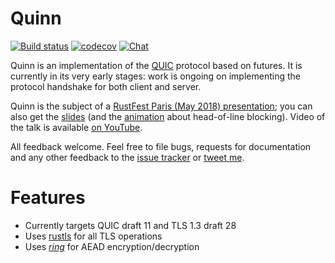 # Quinn

[![Build status](https://api.travis-ci.org/djc/quinn.svg?branch=master)](https://travis-ci.org/djc/quinn)
[![codecov](https://codecov.io/gh/djc/quinn/branch/master/graph/badge.svg)](https://codecov.io/gh/djc/quinn)
[![Chat](https://badges.gitter.im/gitterHQ/gitter.svg)](https://gitter.im/djc/quinn)

Quinn is an implementation of the [QUIC][quic] protocol based on futures.
It is currently in its very early stages: work is ongoing on implementing
the protocol handshake for both client and server.

Quinn is the subject of a [RustFest Paris (May 2018) presentation][talk]; you can also get
the [slides][slides] (and the [animation][animation] about head-of-line blocking).
Video of the talk is available [on YouTube][youtube].

All feedback welcome. Feel free to file bugs, requests for documentation and
any other feedback to the [issue tracker][issues] or [tweet me][twitter].

# Features

* Currently targets QUIC draft 11 and TLS 1.3 draft 28
* Uses [rustls][rustls] for all TLS operations
* Uses [*ring*][ring] for AEAD encryption/decryption

[quic]: https://quicwg.github.io/
[issues]: https://github.com/djc/quinn/issues
[twitter]: https://twitter.com/djco/
[rustls]: https://github.com/ctz/rustls
[ring]: https://github.com/briansmith/ring
[talk]: https://paris.rustfest.eu/sessions/a-quic-future-in-rust
[slides]: https://dirkjan.ochtman.nl/files/quic-future-in-rust.pdf
[animation]: https://dirkjan.ochtman.nl/files/head-of-line-blocking.html
[youtube]: https://www.youtube.com/watch?v=EHgyY5DNdvI

